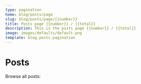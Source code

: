 ```yaml
---
type: pagination
home: blog/posts/page
slug: blog/posts/page/{{number}}
title: Posts page {{number}} / {{total}}
description: This is the posts page {{number}} / {{total}}  
image: images/defaults/default.png
template: blog.posts.pagination
---
```


# Posts

Browse all posts:

